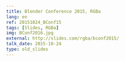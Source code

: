 ```yaml
---
title: Blender Conference 2015, RGBa
lang: en
ref: 20151024_BConf15
tags: [Slides, RGBa]
img: BConf2016.jpg
external: http://slides.com/rgba/bconf2015/
talk_date: 2015-10-24
type: old_slides
---
```

